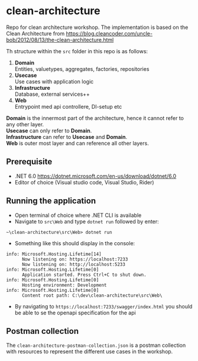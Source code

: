 # clean-architecture

Repo for clean architecture workshop.
The implementation is based on the Clean Architecture from https://blog.cleancoder.com/uncle-bob/2012/08/13/the-clean-architecture.html

Th structure within the `src` folder in this repo is as follows:

1. **Domain**  
   Entities, valuetypes, aggregates, factories, repositories
2. **Usecase**  
   Use cases with application logic
3. **Infrastructure**  
   Database, external services++
4. **Web**  
   Entrypoint med api controllere, DI-setup etc

**Domain** is the innermost part of the architecture, hence it cannot refer to any other layer.  
**Usecase** can only refer to **Domain**.  
**Infrastructure** can refer to **Usecase** and **Domain**.  
**Web** is outer most layer and can reference all other layers.

## Prerequisite

- .NET 6.0 https://dotnet.microsoft.com/en-us/download/dotnet/6.0
- Editor of choice (Visual studio code, Visual Studio, Rider)

## Running the application

- Open terminal of choice where .NET CLI is available
- Navigate to `src\Web` and type `dotnet run` followed by enter:

```
~\clean-architecture\src\Web> dotnet run
```

- Something like this should display in the console:

```
info: Microsoft.Hosting.Lifetime[14]
      Now listening on: https://localhost:7233
      Now listening on: http://localhost:5233
info: Microsoft.Hosting.Lifetime[0]
      Application started. Press Ctrl+C to shut down.
info: Microsoft.Hosting.Lifetime[0]
      Hosting environment: Development
info: Microsoft.Hosting.Lifetime[0]
      Content root path: C:\dev\clean-architecture\src\Web\
```

- By navigating to `https://localhost:7233/swagger/index.html` you should be able to se the openapi specification for the api

## Postman collection

The `clean-architecture-postman-collection.json` is a postman collection with resources to represent the different use cases in the workshop.
